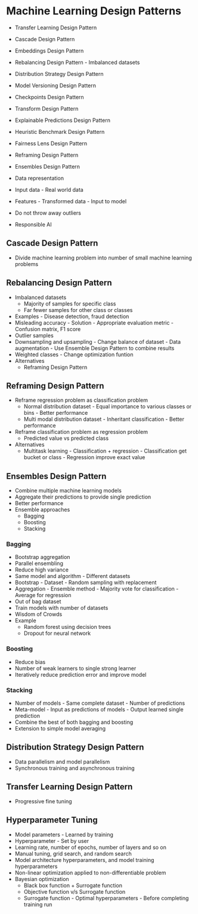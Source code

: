 # Machine Learning Design Patterns

- Transfer Learning Design Pattern
- Cascade Design Pattern
- Embeddings Design Pattern
- Rebalancing Design Pattern - Imbalanced datasets 
- Distribution Strategy Design Pattern
- Model Versioning Design Pattern
- Checkpoints Design Pattern
- Transform Design Pattern
- Explainable Predictions Design Pattern
- Heuristic Benchmark Design Pattern
- Fairness Lens Design Pattern
- Reframing Design Pattern
- Ensembles Design Pattern

- Data representation
- Input data - Real world data
- Features - Transformed data - Input to model
- Do not throw away outliers

- Responsible AI

## Cascade Design Pattern
- Divide machine learning problem into number of small machine learning problems

## Rebalancing Design Pattern
- Imbalanced datasets 
  - Majority of samples for specific class 
  - Far fewer samples for other class or classes
- Examples - Disease detection, fraud detection
- Misleading accuracy - Solution - Appropriate evaluation metric - Confusion matrix, F1 score  
- Outlier samples 
- Downsampling and upsampling - Change balance of dataset - Data augmentation - Use Ensemble Design Pattern to combine results 
- Weighted classes - Change optimization funtion 
- Alternatives
  - Reframing Design Pattern

## Reframing Design Pattern
- Reframe regression problem as classification problem 
  - Normal distribution dataset - Equal importance to various classes or bins - Better performance
  - Multi modal distribution dataset - Inheritant classification - Better performance  
- Reframe classification problem as regression problem 
  - Predicted value vs predicted class
- Alternatives
  - Multitask learning - Classification + regression - Classification get bucket or class - Regression improve exact value
   
## Ensembles Design Pattern
- Combine multiple machine learning models
- Aggregate their predictions to provide single prediction
- Better performance
- Ensemble approaches
  - Bagging
  - Boosting
  - Stacking

### Bagging 
- Bootstrap aggregation
- Parallel ensembling
- Reduce high variance
- Same model and algorithm - Different datasets
- Bootstrap - Dataset - Random sampling with replacement
- Aggregation - Ensemble method - Majority vote for classification - Average for regression
- Out of bag dataset
- Train models with number of datasets
- Wisdom of Crowds
- Example
  - Random forest using decision trees
  - Dropout for neural network

### Boosting
- Reduce bias
- Number of weak learners to single strong learner
- Iteratively reduce prediction error and improve model

### Stacking
- Number of models - Same complete dataset - Number of predictions
- Meta-model - Input as predictions of models - Output learned single prediction
- Combine the best of both bagging and boosting
- Extension to simple model averaging

## Distribution Strategy Design Pattern
- Data parallelism and model parallelism
- Synchronous training and asynchronous training
 
## Transfer Learning Design Pattern
- Progressive fine tuning

## Hyperparameter Tuning
- Model parameters - Learned by training
- Hyperparameter - Set by user
- Learning rate, number of epochs, number of layers and so on
- Manual tuning, grid search, and random search
- Model architecture hyperparameters, and model training hyperparameters
- Non-linear optimization applied to non-differentiable problem
- Bayesian optimization
  - Black box function + Surrogate function
  - Objective function v/s Surrogate function
  - Surrogate function - Optimal hyperparameters - Before completing training run
 
